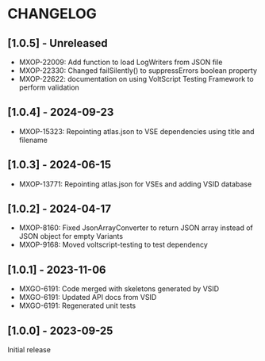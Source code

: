 # CHANGELOG

## [1.0.5] - Unreleased

- MXOP-22009: Add function to load LogWriters from JSON file
- MXOP-22330: Changed failSilently() to suppressErrors boolean property
- MXOP-22622: documentation on using VoltScript Testing Framework to perform validation

## [1.0.4] - 2024-09-23

- MXOP-15323: Repointing atlas.json to VSE dependencies using title and filename

## [1.0.3] - 2024-06-15

- MXOP-13771: Repointing atlas.json for VSEs and adding VSID database

## [1.0.2] - 2024-04-17

- MXOP-8160: Fixed JsonArrayConverter to return JSON array instead of JSON object for empty Variants
- MXOP-9168: Moved voltscript-testing to test dependency

## [1.0.1] - 2023-11-06

- MXGO-6191: Code merged with skeletons generated by VSID
- MXGO-6191: Updated API docs from VSID
- MXGO-6191: Regenerated unit tests

## [1.0.0] - 2023-09-25

Initial release